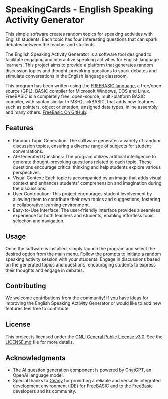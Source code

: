 # SpeakingCards - English Speaking Activity Generator

This simple software creates random topics for speaking activities with English students. Each topic has four interesting questions that can spark debates between the teacher and students.

The English Speaking Activity Generator is a software tool designed to facilitate engaging and interactive speaking activities for English language learners. This project aims to provide a platform that generates random discussion topics and thought-provoking questions to spark debates and stimulate conversations in the English language classroom.

This program has been written using the [FREEBASIC language](https://www.freebasic.net/), a free/open source (GPL), BASIC compiler for Microsoft Windows, DOS and Linux. FreeBASIC is a completely free, open-source, multi-platform BASIC compiler, with syntax similar to MS-QuickBASIC, that adds new features such as pointers, object orientation, unsigned data types, inline assembly, and many others. [FreeBasic On GitHub](https://github.com/freebasic/fbc). 

## Features

- Random Topic Generation: The software generates a variety of random discussion topics, ensuring a diverse range of subjects for student conversations.
- AI-Generated Questions: The program utilizes artificial intelligence to generate thought-provoking questions related to each topic. These questions encourage critical thinking and help students explore various perspectives.
- Visual Context: Each topic is accompanied by an image that adds visual context and enhances students' comprehension and imagination during the discussions.
- User Contribution: This project encourages student involvement by allowing them to contribute their own topics and suggestions, fostering a collaborative learning environment.
- Easy-to-Use Interface: The user-friendly interface provides a seamless experience for both teachers and students, enabling effortless topic selection and navigation.

## Usage

Once the software is installed, simply launch the program and select the desired option from the main menu. Follow the prompts to initiate a random speaking activity session with your students. Engage in discussions based on the generated topics and questions, encouraging students to express their thoughts and engage in debates.

## Contributing

We welcome contributions from the community! If you have ideas for improving the English Speaking Activity Generator or would like to add new features feel free to contribute.

## License

This project is licensed under the [GNU General Public License v3.0](https://github.com/fgr101/SpeakingCards/blob/main/LICENSE). See the [LICENSE.md](https://github.com/fgr101/SpeakingCards/blob/main/LICENSE) file for more details.

## Acknowledgments

- The AI question generation component is powered by [ChatGPT](https://chat.openai.com/), an OpenAI language model.
- Special thanks to [Geany](https://www.geany.org/) for providing a reliable and versatile integrated development environment (IDE) for FreeBASIC and to the [FreeBasic](https://www.freebasic.net/) developers and its community.
